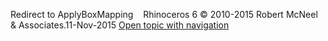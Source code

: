 ---
---

Redirect to ApplyBoxMapping&#160;
&#160;
Rhinoceros 6 © 2010-2015 Robert McNeel &amp; Associates.11-Nov-2015
 [Open topic with navigation](applyboxmapping.html) 

